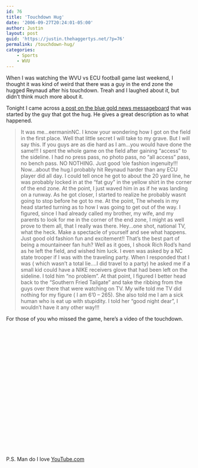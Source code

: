 ```yaml
---
id: 76
title: 'Touchdown Hug'
date: '2006-09-27T20:24:01-05:00'
author: Justin
layout: post
guid: 'https://justin.thehaggertys.net/?p=76'
permalink: /touchdown-hug/
categories:
    - Sports
    - WVU
---
```


When I was watching the WVU vs ECU football game last weekend, I thought it was kind of weird that there was a guy in the end zone the hugged Reynaud after his touchdown. Treah and I laughed about it, but didn’t think much more about it.

Tonight I came across [a post on the blue gold news messageboard](http://mb19.scout.com/fwestvirginia18066frm2.showMessage?topicID=85391.topic) that was started by the guy that got the hug. He gives a great description as to what happened.

> It was me…eermaninNC. I know your wondering how I got on the field in the first place. Well that little secret I will take to my grave. But I will say this. If you guys are as die hard as I am…you would have done the same!!! I spent the whole game on the field after gaining “access” to the sideline. I had no press pass, no photo pass, no “all access” pass, no bench pass. NO NOTHING. Just good ‘ole fashion ingenuity!!! Now…about the hug.I probably hit Reynaud harder than any ECU player did all day. I could tell once he got to about the 20 yard line, he was probably locked in at the “fat guy” in the yellow shirt in the corner of the end zone. At the point, I just waved him in as if he was landing on a runway. As he got closer, I started to realize he probably wasnt going to stop before he got to me. At the point, The wheels in my head started turning as to how I was going to get out of the way. I figured, since I had already called my brother, my wife, and my parents to look for me in the corner of the end zone, I might as well prove to them all, that I really was there. Hey…one shot, national TV, what the heck. Make a spectacle of yourself and see what happens. Just good old fashion fun and excitement!! That’s the best part of being a mountaineer fan huh? Well as it goes, I shook Rich Rod’s hand as he left the field, and wished him luck. I even was asked by a NC state trooper if I was with the traveling party. When I responded that I was ( which wasn’t a total lie….I did travel to a party) he asked me if a small kid could have a NIKE receivers glove that had been left on the sideline. I told him “no problem”. At that point, I figured I better head back to the “Southern Fried Tailgate” and take the ribbing from the guys over there that were watching on TV. My wife told me TV did nothing for my figure ( I am 6’0 – 265). She also told me I am a sick human who is eat up with stupidity. I told her “good night dear”, I wouldn’t have it any other way!!!

For those of you who missed the game, here’s a video of the touchdown.  
<object height="350" width="425"><param name="movie" value="https://www.youtube.com/v/8qY8V3Jvods"></param><param name="wmode" value="transparent"></param><embed height="350" src="https://www.youtube.com/v/8qY8V3Jvods" type="application/x-shockwave-flash" width="425" wmode="transparent"></embed></object>

P.S. Man do I love [YouTube.com](http://www.youtube.com/)